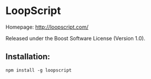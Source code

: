 LoopScript
==========

Homepage: http://loopscript.com/

Released under the Boost Software License (Version 1.0).

Installation:
-------------

    npm install -g loopscript
